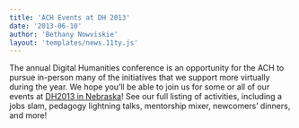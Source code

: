 ```yaml
---
title: 'ACH Events at DH 2013'
date: '2013-06-10'
author: 'Bethany Nowviskie'
layout: 'templates/news.11ty.js'
---
```

The annual Digital Humanities conference is an opportunity for the ACH to pursue in-person many of the initiatives that we support more virtually during the year. We hope you’ll be able to join us for some or all of our events at [DH2013 in Nebraska](http://dh2013.unl.edu/)! See our full listing of activities, including a jobs slam, pedagogy lightning talks, mentorship mixer, newcomers’ dinners, and more!
